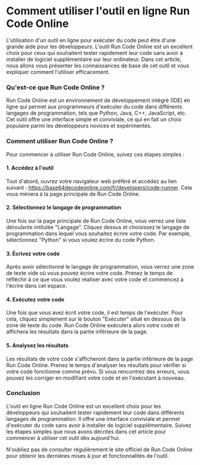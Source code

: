 Comment utiliser l'outil en ligne Run Code Online
=================================================

L'utilisation d'un outil en ligne pour exécuter du code peut être d'une grande aide pour les développeurs. L'outil Run Code Online est un excellent choix pour ceux qui souhaitent tester rapidement leur code sans avoir à installer de logiciel supplémentaire sur leur ordinateur. Dans cet article, nous allons vous présenter les connaissances de base de cet outil et vous expliquer comment l'utiliser efficacement.

### Qu'est-ce que Run Code Online ?

Run Code Online est un environnement de développement intégré (IDE) en ligne qui permet aux programmeurs d'exécuter du code dans différents langages de programmation, tels que Python, Java, C++, JavaScript, etc. Cet outil offre une interface simple et conviviale, ce qui en fait un choix populaire parmi les développeurs novices et expérimentés.

### Comment utiliser Run Code Online ?

Pour commencer à utiliser Run Code Online, suivez ces étapes simples :

#### 1. Accédez à l'outil

Tout d'abord, ouvrez votre navigateur web préféré et accédez au lien suivant : <https://base64decodeonline.com/fr/developers/code-runner>. Cela vous mènera à la page principale de Run Code Online.

#### 2. Sélectionnez le langage de programmation

Une fois sur la page principale de Run Code Online, vous verrez une liste déroulante intitulée "Langage". Cliquez dessus et choisissez le langage de programmation dans lequel vous souhaitez écrire votre code. Par exemple, sélectionnez "Python" si vous voulez écrire du code Python.

#### 3. Écrivez votre code

Après avoir sélectionné le langage de programmation, vous verrez une zone de texte vide où vous pouvez écrire votre code. Prenez le temps de réfléchir à ce que vous voulez réaliser avec votre code et commencez à l'écrire dans cet espace.

#### 4. Exécutez votre code

Une fois que vous avez écrit votre code, il est temps de l'exécuter. Pour cela, cliquez simplement sur le bouton "Exécuter" situé en dessous de la zone de texte du code. Run Code Online exécutera alors votre code et affichera les résultats dans la partie inférieure de la page.

#### 5. Analysez les résultats

Les résultats de votre code s'afficheront dans la partie inférieure de la page Run Code Online. Prenez le temps d'analyser les résultats pour vérifier si votre code fonctionne comme prévu. Si vous rencontrez des erreurs, vous pouvez les corriger en modifiant votre code et en l'exécutant à nouveau.

### Conclusion

L'outil en ligne Run Code Online est un excellent choix pour les développeurs qui souhaitent tester rapidement leur code dans différents langages de programmation. Il offre une interface conviviale et permet d'exécuter du code sans avoir à installer de logiciel supplémentaire. Suivez les étapes simples que nous avons décrites dans cet article pour commencer à utiliser cet outil dès aujourd'hui.

N'oubliez pas de consulter régulièrement le site officiel de Run Code Online pour obtenir les dernières mises à jour et fonctionnalités de l'outil.